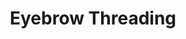 ---
title: "Eyebrow Threading"
url: /las-vegas/eyebrow-threading-south-torrey-pines-drive/
shop: beauty
---
